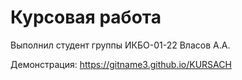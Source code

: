 # Курсовая работа
 
Выполнил студент группы ИКБО-01-22 Власов А.А.

Демонстрация:  https://gitname3.github.io/KURSACH 
